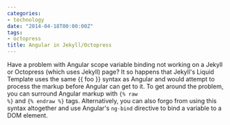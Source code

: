 ```yaml
---
categories:
- technology
date: "2014-04-18T00:00:00Z"
tags:
- octopress
title: Angular in Jekyll/Octopress
---
```

Have a problem with Angular scope variable binding not working on a Jekyll or Octopress (which uses Jekyll) page?  It so happens that Jekyll's Liquid Template uses the same {{ foo }} syntax as Angular and would attempt to process the markup before Angular can get to it.  To get around the problem, you can surround Angular markup with <code>&#123;% raw %&#125;</code> and <code>&#123;% endraw %&#125;</code> tags.  Alternatively, you can also forgo from using this syntax altogether and use Angular's `ng-bind` directive to bind a variable to a DOM element.


